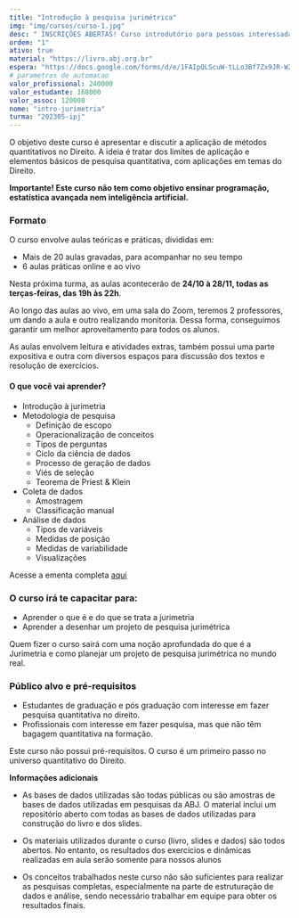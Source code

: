 ```yaml
---
title: "Introdução à pesquisa jurimétrica"
img: "img/cursos/curso-1.jpg"
desc: " INSCRIÇÕES ABERTAS! Curso introdutório para pessoas interessadas em desenvolver pesquisas jurimétricas"
ordem: "1"
ativo: true
material: "https://livro.abj.org.br"
espera: "https://docs.google.com/forms/d/e/1FAIpQLScuW-tLLo3Bf7Zx9JR-WZ9waGHSRl9U1Gx6b3LUlW5f54tORw/viewform?usp=pp_url&entry.1918905423=Introdu%C3%A7%C3%A3o+%C3%A0+Pesquisa+Jurim%C3%A9trica"
# parametros de automacao
valor_profissional: 240000
valor_estudante: 168000
valor_assoc: 120000
nome: "intro-jurimetria"
turma: "202305-ipj"
---
```


O objetivo deste curso é apresentar e discutir a aplicação de métodos quantitativos no Direito. A ideia é tratar dos limites de aplicação e elementos básicos de pesquisa quantitativa, com aplicações em temas do Direito.

**Importante! Este curso não tem como objetivo ensinar programação, estatística avançada nem inteligência artificial.**

### Formato

O curso envolve aulas teóricas e práticas, divididas em:

-   Mais de 20 aulas gravadas, para acompanhar no seu tempo
-   6 aulas práticas online e ao vivo

Nesta próxima turma, as aulas acontecerão de **24/10 à 28/11, todas as terças-feiras, das 19h às 22h**.

Ao longo das aulas ao vivo, em uma sala do Zoom, teremos 2 professores, um dando a aula e outro realizando monitoria. Dessa forma, conseguimos garantir um melhor aproveitamento para todos os alunos.

As aulas envolvem leitura e atividades extras, também possui uma parte expositiva e outra com diversos espaços para discussão dos textos e resolução de exercícios.

#### O que você vai aprender?

-   Introdução à jurimetria
-   Metodologia de pesquisa
    -   Definição de escopo
    -   Operacionalização de conceitos
    -   Tipos de perguntas
    -   Ciclo da ciência de dados
    -   Processo de geração de dados
    -   Viés de seleção
    -   Teorema de Priest & Klein
-   Coleta de dados
    -   Amostragem
    -   Classificação manual
-   Análise de dados
    -   Tipos de variáveis
    -   Medidas de posição
    -   Medidas de variabilidade
    -   Visualizações

Acesse a ementa completa <a href="https://docs.google.com/document/d/1pHF1qUjupkkPQYrHgySC1y3qyVKoERETdDbs1t_Aruc/edit?usp=sharing" target="_blank">aqui </a>

### O curso irá te capacitar para:

-   Aprender o que é e do que se trata a jurimetria
-   Aprender a desenhar um projeto de pesquisa jurimétrica

Quem fizer o curso sairá com uma noção aprofundada do que é a Jurimetria e como planejar um projeto de pesquisa jurimétrica no mundo real.

### Público alvo e pré-requisitos

-   Estudantes de graduação e pós graduação com interesse em fazer pesquisa quantitativa no direito.
-   Profissionais com interesse em fazer pesquisa, mas que não têm bagagem quantitativa na formação.

Este curso não possui pré-requisitos. O curso é um primeiro passo no universo quantitativo do Direito.

**Informações adicionais**

-   As bases de dados utilizadas são todas públicas ou são amostras de bases de dados utilizadas em pesquisas da ABJ. O material inclui um repositório aberto com todas as bases de dados utilizadas para construção do livro e dos slides.

-   Os materiais utilizados durante o curso (livro, slides e dados) são todos abertos. No entanto, os resultados dos exercícios e dinâmicas realizadas em aula serão somente para nossos alunos

-   Os conceitos trabalhados neste curso não são suficientes para realizar as pesquisas completas, especialmente na parte de estruturação de dados e análise, sendo necessário trabalhar em equipe para obter os resultados finais.
